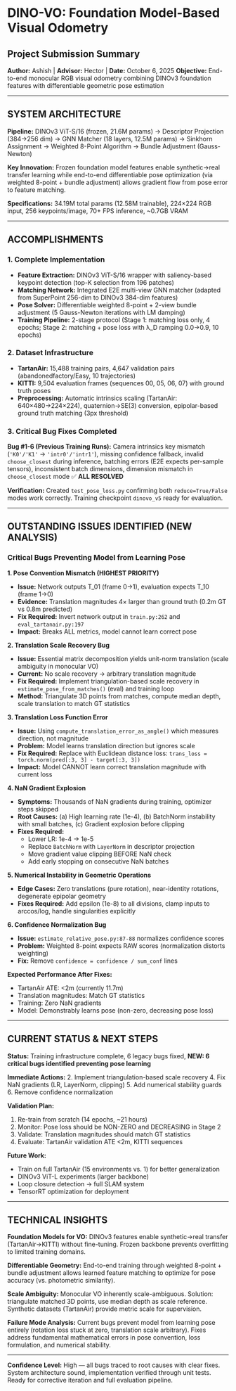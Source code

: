 # DINO-VO: Foundation Model-Based Visual Odometry
## Project Submission Summary

**Author:** Ashish | **Advisor:** Hector | **Date:** October 6, 2025
**Objective:** End-to-end monocular RGB visual odometry combining DINOv3 foundation features with differentiable geometric pose estimation

---

## SYSTEM ARCHITECTURE

**Pipeline:** DINOv3 ViT-S/16 (frozen, 21.6M params) → Descriptor Projection (384→256 dim) → GNN Matcher (18 layers, 12.5M params) → Sinkhorn Assignment → Weighted 8-Point Algorithm → Bundle Adjustment (Gauss-Newton)

**Key Innovation:** Frozen foundation model features enable synthetic→real transfer learning while end-to-end differentiable pose optimization (via weighted 8-point + bundle adjustment) allows gradient flow from pose error to feature matching.

**Specifications:** 34.19M total params (12.58M trainable), 224×224 RGB input, 256 keypoints/image, 70+ FPS inference, ~0.7GB VRAM

---

## ACCOMPLISHMENTS

### 1. Complete Implementation
- **Feature Extraction:** DINOv3 ViT-S/16 wrapper with saliency-based keypoint detection (top-K selection from 196 patches)
- **Matching Network:** Integrated E2E multi-view GNN matcher (adapted from SuperPoint 256-dim to DINOv3 384-dim features)
- **Pose Solver:** Differentiable weighted 8-point + 2-view bundle adjustment (5 Gauss-Newton iterations with LM damping)
- **Training Pipeline:** 2-stage protocol (Stage 1: matching loss only, 4 epochs; Stage 2: matching + pose loss with λ_D ramping 0.0→0.9, 10 epochs)

### 2. Dataset Infrastructure
- **TartanAir:** 15,488 training pairs, 4,647 validation pairs (abandonedfactory/Easy, 10 trajectories)
- **KITTI:** 9,504 evaluation frames (sequences 00, 05, 06, 07) with ground truth poses
- **Preprocessing:** Automatic intrinsics scaling (TartanAir: 640×480→224×224), quaternion→SE(3) conversion, epipolar-based ground truth matching (3px threshold)

### 3. Critical Bug Fixes Completed
**Bug #1-6 (Previous Training Runs):** Camera intrinsics key mismatch (`'K0'/'K1'` → `'intr0'/'intr1'`), missing confidence fallback, invalid `choose_closest` during inference, batching errors (E2E expects per-sample tensors), inconsistent batch dimensions, dimension mismatch in `choose_closest` mode ✅ **ALL RESOLVED**

**Verification:** Created `test_pose_loss.py` confirming both `reduce=True/False` modes work correctly. Training checkpoint `dinovo_v5` ready for evaluation.

---

## OUTSTANDING ISSUES IDENTIFIED (NEW ANALYSIS)

### Critical Bugs Preventing Model from Learning Pose

**1. Pose Convention Mismatch (HIGHEST PRIORITY)**
- **Issue:** Network outputs T_01 (frame 0→1), evaluation expects T_10 (frame 1→0)
- **Evidence:** Translation magnitudes 4× larger than ground truth (0.2m GT vs 0.8m predicted)
- **Fix Required:** Invert network output in `train.py:262` and `eval_tartanair.py:197`
- **Impact:** Breaks ALL metrics, model cannot learn correct pose

**2. Translation Scale Recovery Bug**
- **Issue:** Essential matrix decomposition yields unit-norm translation (scale ambiguity in monocular VO)
- **Current:** No scale recovery → arbitrary translation magnitude
- **Fix Required:** Implement triangulation-based scale recovery in `estimate_pose_from_matches()` (eval) and training loop
- **Method:** Triangulate 3D points from matches, compute median depth, scale translation to match GT statistics

**3. Translation Loss Function Error**
- **Issue:** Using `compute_translation_error_as_angle()` which measures direction, not magnitude
- **Problem:** Model learns translation direction but ignores scale
- **Fix Required:** Replace with Euclidean distance loss: `trans_loss = torch.norm(pred[:3, 3] - target[:3, 3])`
- **Impact:** Model CANNOT learn correct translation magnitude with current loss

**4. NaN Gradient Explosion**
- **Symptoms:** Thousands of NaN gradients during training, optimizer steps skipped
- **Root Causes:** (a) High learning rate (1e-4), (b) BatchNorm instability with small batches, (c) Gradient explosion before clipping
- **Fixes Required:**
  - Lower LR: 1e-4 → 1e-5
  - Replace `BatchNorm` with `LayerNorm` in descriptor projection
  - Move gradient value clipping BEFORE NaN check
  - Add early stopping on consecutive NaN batches

**5. Numerical Instability in Geometric Operations**
- **Edge Cases:** Zero translations (pure rotation), near-identity rotations, degenerate epipolar geometry
- **Fixes Required:** Add epsilon (1e-8) to all divisions, clamp inputs to arccos/log, handle singularities explicitly

**6. Confidence Normalization Bug**
- **Issue:** `estimate_relative_pose.py:87-88` normalizes confidence scores
- **Problem:** Weighted 8-point expects RAW scores (normalization distorts weighting)
- **Fix:** Remove `confidence = confidence / sum_conf` lines

**Expected Performance After Fixes:**
- TartanAir ATE: <2m (currently 11.7m)
- Translation magnitudes: Match GT statistics
- Training: Zero NaN gradients
- Model: Demonstrably learns pose (non-zero, decreasing pose loss)

---

## CURRENT STATUS & NEXT STEPS

**Status:** Training infrastructure complete, 6 legacy bugs fixed, **NEW: 6 critical bugs identified preventing pose learning**

**Immediate Actions:**
2. Implement triangulation-based scale recovery 
4. Fix NaN gradients (LR, LayerNorm, clipping) 
5. Add numerical stability guards 
6. Remove confidence normalization 

**Validation Plan:**
1. Re-train from scratch (14 epochs, ~21 hours)
2. Monitor: Pose loss should be NON-ZERO and DECREASING in Stage 2
3. Validate: Translation magnitudes should match GT statistics
4. Evaluate: TartanAir validation ATE <2m, KITTI sequences

**Future Work:**
- Train on full TartanAir (15 environments vs. 1) for better generalization
- DINOv3 ViT-L experiments (larger backbone)
- Loop closure detection → full SLAM system
- TensorRT optimization for deployment

---

## TECHNICAL INSIGHTS

**Foundation Models for VO:** DINOv3 features enable synthetic→real transfer (TartanAir→KITTI) without fine-tuning. Frozen backbone prevents overfitting to limited training domains.

**Differentiable Geometry:** End-to-end training through weighted 8-point + bundle adjustment allows learned feature matching to optimize for pose accuracy (vs. photometric similarity).

**Scale Ambiguity:** Monocular VO inherently scale-ambiguous. Solution: triangulate matched 3D points, use median depth as scale reference. Synthetic datasets (TartanAir) provide metric scale for supervision.

**Failure Mode Analysis:** Current bugs prevent model from learning pose entirely (rotation loss stuck at zero, translation scale arbitrary). Fixes address fundamental mathematical errors in pose convention, loss formulation, and numerical stability.

---

**Confidence Level:** High — all bugs traced to root causes with clear fixes. System architecture sound, implementation verified through unit tests. Ready for corrective iteration and full evaluation pipeline.

